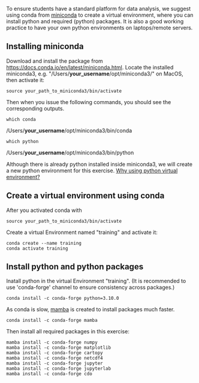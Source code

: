 
To ensure students have a standard platform for data analysis, we suggest using conda from [miniconda](https://docs.conda.io/en/latest/miniconda.html) to create a virtual environment, where you can install python and required (python) packages.
It is also a good working practice to have your own python environments on laptops/remote servers.

## Installing miniconda

Download and install the package from https://docs.conda.io/en/latest/miniconda.html.
Locate the installed miniconda3, e.g. "/Users/**your_username**/opt/miniconda3/" on MacOS, then activate it:

    source your_path_to_miniconda3/bin/activate

Then when you issue the following commands, you should see the corresponding outputs.

    which conda
/Users/**your_username**/opt/miniconda3/bin/conda

    which python
/Users/**your_username**/opt/miniconda3/bin/python

Although there is already python installed inside miniconda3, we will create a new python environment for this exercise. [Why using python virtual environment?](https://www.google.com/search?q=should+i+use+python+virtual+environment&oq=Why+shall+I+use+python+virtual+en&aqs=chrome.1.69i57j0i22i30.10271j0j7&sourceid=chrome&ie=UTF-8)


## Create a virtual environment using conda

After you activated conda with

    source your_path_to_miniconda3/bin/activate

Create a virtual Environment named "training" and activate it:

    conda create --name training
    conda activate training

## Install python and python packages

Inatall python in the virtual Environment "training". (It is recommended to use 'conda-forge' channel to ensure consistency across packages.)

    conda install -c conda-forge python=3.10.0

As conda is slow, [mamba](https://github.com/mamba-org/mamba) is created to install packages much faster.

    conda install -c conda-forge mamba

Then install all required packages in this exercise:

    mamba install -c conda-forge numpy
    mamba install -c conda-forge matplotlib
    mamba install -c conda-forge cartopy
    mamba install -c conda-forge netcdf4
    mamba install -c conda-forge jupyter
    mamba install -c conda-forge jupyterlab
    mamba install -c conda-forge cdo



